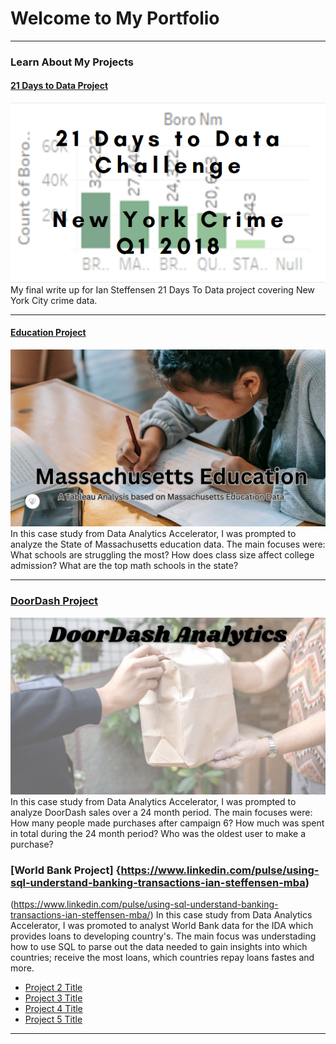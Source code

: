 # Welcome to My Portfolio

---

### Learn About My Projects


 

#### [21 Days to Data Project](https://www.linkedin.com/pulse/what-i-learned-21-days-from-data-ian-steffensen-mba/?trackingId=y291XeZERHSQjDF2Tiupig%3D%3D)
[<img src="images/21 day challenge.png?raw=true"/>](https://www.linkedin.com/pulse/what-i-learned-21-days-from-data-ian-steffensen-mba/?trackingId=y291XeZERHSQjDF2Tiupig%3D%3D)
My final write up for Ian Steffensen 21 Days To Data project covering New York City crime data. 


---
#### [Education Project](https://www.linkedin.com/pulse/massachusetts-education-system-analysis-ian-steffensen-mba/?trackingId=FgM3SIyvRX%2BsxeHSJPdg6g%3D%3D)
[<img src="images/Massachusetts Education A Tableau Analysis based on Massachusetts Education Data111.png?raw=true"/>](https://www.linkedin.com/pulse/massachusetts-education-system-analysis-ian-steffensen-mba/?trackingId=FgM3SIyvRX%2BsxeHSJPdg6g%3D%3D)
In this case study from Data Analytics Accelerator, I was prompted to analyze the State of Massachusetts education data. The main focuses were:
What schools are struggling the most?
How does class size affect college admission?
What are the top math schools in the state? 

---

### [DoorDash Project](https://www.linkedin.com/pulse/doordash-sales-insights-ian-steffensen-mba/?trackingId=nlcfDli3q9G0zyHnpmIeZg%3D%3D)
[<img src="images/DoorDash Analytics (1) First screen.png?raw=true"/>](https://www.linkedin.com/pulse/doordash-sales-insights-ian-steffensen-mba/?trackingId=nlcfDli3q9G0zyHnpmIeZg%3D%3D)
In this case study from Data Analytics Accelerator, I was prompted to analyze DoorDash sales over a 24 month period. The main focuses were: 
 How many people made purchases after campaign 6?
 How much was spent in total during the 24 month period?
 Who was the oldest user to make a purchase?
 

### [World Bank Project] {https://www.linkedin.com/pulse/using-sql-understand-banking-transactions-ian-steffensen-mba)
(https://www.linkedin.com/pulse/using-sql-understand-banking-transactions-ian-steffensen-mba/)
In this case study from Data Analytics Accelerator, I was promoted to analyst World Bank data for the IDA which provides loans to developing country's. The main focus was understading how to use SQL to parse out the data needed to gain insights into which countries; receive the most loans, which countries repay loans fastes and more. 


- [Project 2 Title](http://example.com/)
- [Project 3 Title](http://example.com/)
- [Project 4 Title](http://example.com/)
- [Project 5 Title](http://example.com/)

---




